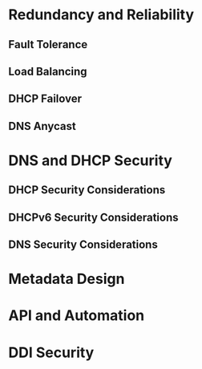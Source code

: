# Redundancy and Reliability
## Fault Tolerance
## Load Balancing
## DHCP Failover
## DNS Anycast

# DNS and DHCP Security
## DHCP Security Considerations
## DHCPv6 Security Considerations
## DNS Security Considerations

# Metadata Design

# API and Automation

# DDI Security